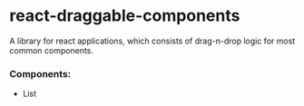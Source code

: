 # react-draggable-components
A library for react applications, which consists of drag-n-drop logic for most common components.

### Components:
- List